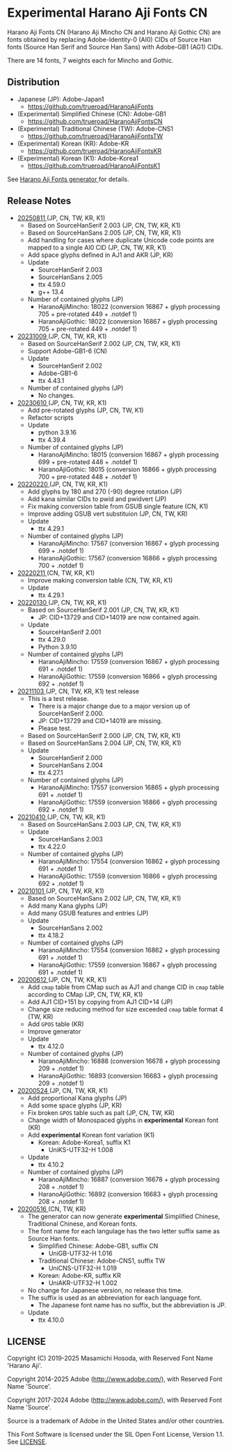 <!-- -*- coding: utf-8 -*- -->
# Experimental Harano Aji Fonts CN

Harano Aji Fonts CN (Harano Aji Mincho CN and Harano Aji Gothic CN)
are fonts obtained by replacing Adobe-Identity-0 (AI0) CIDs
of Source Han fonts (Source Han Serif and Source Han Sans)
with Adobe-GB1 (AG1) CIDs.

There are 14 fonts, 7 weights each for Mincho and Gothic.

## Distribution

* Japanese (JP): Adobe-Japan1
    + [
https://github.com/trueroad/HaranoAjiFonts
](https://github.com/trueroad/HaranoAjiFonts)
* (Experimental) Simplified Chinese (CN): Adobe-GB1
    + [
https://github.com/trueroad/HaranoAjiFontsCN
](https://github.com/trueroad/HaranoAjiFontsCN)
* (Experimental) Traditional Chinese (TW): Adobe-CNS1
    + [
https://github.com/trueroad/HaranoAjiFontsTW
](https://github.com/trueroad/HaranoAjiFontsTW)
* (Experimental) Korean (KR): Adobe-KR
    + [
https://github.com/trueroad/HaranoAjiFontsKR
](https://github.com/trueroad/HaranoAjiFontsKR)
* (Experimental) Korean (K1): Adobe-Korea1
    + [
https://github.com/trueroad/HaranoAjiFontsK1
](https://github.com/trueroad/HaranoAjiFontsK1)

See [
Harano Aji Fonts generator
](https://github.com/trueroad/HaranoAjiFonts-generator)
for details.

## Release Notes

* [
20250811
](https://github.com/trueroad/HaranoAjiFontsCN/releases/tag/20250811)
(JP, CN, TW, KR, K1)
    + Based on SourceHanSerif 2.003 (JP, CN, TW, KR, K1)
    + Based on SourceHanSans 2.005 (JP, CN, TW, KR, K1)
    + Add handling for cases where duplicate Unicode code points are
      mapped to a single AI0 CID (JP, CN, TW, KR, K1)
    + Add space glyphs defined in AJ1 and AKR (JP, KR)
    + Update
        + SourceHanSerif 2.003
        + SourceHanSans 2.005
        + ttx 4.59.0
        + g++ 13.4
    + Number of contained glyphs (JP)
        - HaranoAjiMincho: 18022
          (conversion 16867 + glyph processing 705 + pre-rotated 449 +
          .notdef 1)
        - HaranoAjiGothic: 18022
          (conversion 16867 + glyph processing 705 + pre-rotated 449 +
          .notdef 1)
* [
20231009
](https://github.com/trueroad/HaranoAjiFontsCN/releases/tag/20231009)
(JP, CN, TW, KR, K1)
    + Based on SourceHanSerif 2.002 (JP, CN, TW, KR, K1)
    + Support Adobe-GB1-6 (CN)
    + Update
        + SourceHanSerif 2.002
        + Adobe-GB1-6
        + ttx 4.43.1
    + Number of contained glyphs (JP)
        - No changes.
* [
20230610
](https://github.com/trueroad/HaranoAjiFontsCN/releases/tag/20230610)
(JP, CN, TW, KR, K1)
    + Add pre-rotated glyphs (JP, CN, TW, K1)
    + Refactor scripts
    + Update
        + python 3.9.16
        + ttx 4.39.4
    + Number of contained glyphs (JP)
        - HaranoAjiMincho: 18015
          (conversion 16867 + glyph processing 699 + pre-rotated 448 +
          .notdef 1)
        - HaranoAjiGothic: 18015
          (conversion 16866 + glyph processing 700 + pre-rotated 448 +
          .notdef 1)
* [
20220220
](https://github.com/trueroad/HaranoAjiFontsCN/releases/tag/20220220)
(JP, CN, TW, KR, K1)
    + Add glyphs by 180 and 270 (-90) degree rotation (JP)
    + Add kana similar CIDs to pwid and pwidvert (JP)
    + Fix making conversion table from GSUB single feature (CN, K1)
    + Improve adding GSUB vert substituion (JP, CN, TW, KR)
    + Update
        + ttx 4.29.1
    + Number of contained glyphs (JP)
        - HaranoAjiMincho: 17567
          (conversion 16867 + glyph processing 699 + .notdef 1)
        - HaranoAjiGothic: 17567
          (conversion 16866 + glyph processing 700 + .notdef 1)
* [
20220211
](https://github.com/trueroad/HaranoAjiFontsCN/releases/tag/20220211)
(CN, TW, KR, K1)
    + Improve making conversion table (CN, TW, KR, K1)
    + Update
        + ttx 4.29.1
* [
20220130
](https://github.com/trueroad/HaranoAjiFontsCN/releases/tag/20220130)
(JP, CN, TW, KR, K1)
    + Based on SourceHanSerif 2.001 (JP, CN, TW, KR, K1)
        + JP: CID+13729 and CID+14019 are now contained again.
    + Update
        + SourceHanSerif 2.001
        + ttx 4.29.0
        + Python 3.9.10
    + Number of contained glyphs (JP)
        - HaranoAjiMincho: 17559
          (conversion 16867 + glyph processing 691 + .notdef 1)
        - HaranoAjiGothic: 17559
          (conversion 16866 + glyph processing 692 + .notdef 1)
* [
20211103
](https://github.com/trueroad/HaranoAjiFontsCN/releases/tag/20211103)
(JP, CN, TW, KR, K1) test release
    + This is a test release.
        + There is a major change due to a major version up of
          SourceHanSerif 2.000.
        + JP: CID+13729 and CID+14019 are missing.
        + Please test.
    + Based on SourceHanSerif 2.000 (JP, CN, TW, KR, K1)
    + Based on SourceHanSans 2.004 (JP, CN, TW, KR, K1)
    + Update
        + SourceHanSerif 2.000
        + SourceHanSans 2.004
        + ttx 4.27.1
    + Number of contained glyphs (JP)
        - HaranoAjiMincho: 17557
          (conversion 16865 + glyph processing 691 + .notdef 1)
        - HaranoAjiGothic: 17559
          (conversion 16866 + glyph processing 692 + .notdef 1)
* [
20210410
](https://github.com/trueroad/HaranoAjiFontsCN/releases/tag/20210410)
(JP, CN, TW, KR, K1)
    + Based on SourceHanSans 2.003 (JP, CN, TW, KR, K1)
    + Update
        + SourceHanSans 2.003
        + ttx 4.22.0
    + Number of contained glyphs (JP)
        - HaranoAjiMincho: 17554
          (conversion 16862 + glyph processing 691 + .notdef 1)
        - HaranoAjiGothic: 17559
          (conversion 16866 + glyph processing 692 + .notdef 1)
* [
20210101
](https://github.com/trueroad/HaranoAjiFontsCN/releases/tag/20210101)
(JP, CN, TW, KR, K1)
    + Based on SourceHanSans 2.002 (JP, CN, TW, KR, K1)
    + Add many Kana glyphs (JP)
    + Add many GSUB features and entries (JP)
    + Update
        + SourceHanSans 2.002
        + ttx 4.18.2
    + Number of contained glyphs (JP)
        - HaranoAjiMincho: 17554
          (conversion 16862 + glyph processing 691 + .notdef 1)
        - HaranoAjiGothic: 17559
          (conversion 16867 + glyph processing 691 + .notdef 1)
* [
20200612
](https://github.com/trueroad/HaranoAjiFontsCN/releases/tag/20200612)
(JP, CN, TW, KR, K1)
    + Add `cmap` table from CMap such as AJ1
      and change CID in `cmap` table according to CMap (JP, CN, TW, KR, K1)
    + Add AJ1 CID+151 by copying from AJ1 CID+14 (JP)
    + Change size reducing method for size exceeded `cmap` table format 4
      (TW, KR)
    + Add `GPOS` table (KR)
    + Improve generator
    + Update
        + ttx 4.12.0
    + Number of contained glyphs (JP)
        - HaranoAjiMincho: 16888
          (conversion 16678 + glyph processing 209 + .notdef 1)
        - HaranoAjiGothic: 16893
          (conversion 16683 + glyph processing 209 + .notdef 1)
* [
20200524
](https://github.com/trueroad/HaranoAjiFontsCN/releases/tag/20200524)
(JP, CN, TW, KR, K1)
    + Add proportional Kana glyphs (JP)
    + Add some space glyphs (JP, KR)
    + Fix broken `GPOS` table such as palt (JP, CN, TW, KR)
    + Change width of Monospaced glyphs in **experimental** Korean font (KR)
    + Add **experimental** Korean font variation (K1)
        + Korean: Adobe-Korea1, suffix K1
            + UniKS-UTF32-H 1.008
    + Update
        + ttx 4.10.2
    + Number of contained glyphs (JP)
        - HaranoAjiMincho: 16887
          (conversion 16678 + glyph processing 208 + .notdef 1)
        - HaranoAjiGothic: 16892
          (conversion 16683 + glyph processing 208 + .notdef 1)
* [
20200516
](https://github.com/trueroad/HaranoAjiFontsCN/releases/tag/20200516)
(CN, TW, KR)
    + The generator can now generate **experimental**
      Simplified Chinese, Traditional Chinese, and Korean fonts.
    + The font name for each langulage has the two letter suffix
      same as Source Han fonts.
        + Simplified Chinese: Adobe-GB1, suffix CN
            + UniGB-UTF32-H 1.016
        + Traditional Chinese: Adobe-CNS1, suffix TW
            + UniCNS-UTF32-H 1.019
        + Korean: Adobe-KR, suffix KR
            + UniAKR-UTF32-H 1.002
    + No change for Japanese version, no release this time.
    + The suffix is used as an abbreviation for each language font.
        + The Japanese font name has no suffix,
          but the abbreviation is JP.
    + Update
        - ttx 4.10.0

## LICENSE

Copyright (C) 2019-2025
Masamichi Hosoda, with Reserved Font Name 'Harano Aji'.

Copyright 2014-2025 Adobe (http://www.adobe.com/),
with Reserved Font Name 'Source'.

Copyright 2017-2024 Adobe (http://www.adobe.com/),
with Reserved Font Name 'Source'.

Source is a trademark of Adobe in the United States and/or other countries.

This Font Software is licensed under the SIL Open Font License, Version 1.1.
See [LICENSE](LICENSE).
